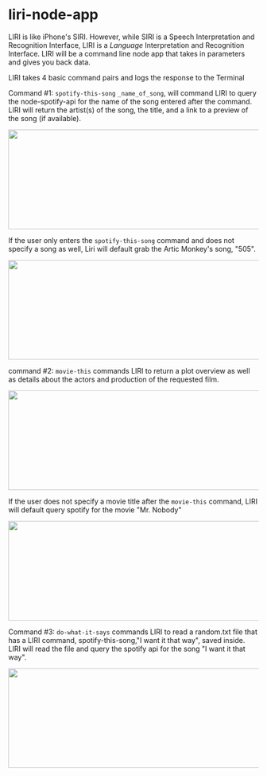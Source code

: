 # liri-node-app
LIRI is like iPhone's SIRI. However, while SIRI is a Speech Interpretation and Recognition Interface, LIRI is a _Language_ Interpretation and Recognition Interface. LIRI will be a command line node app that takes in parameters and gives you back data.

LIRI takes 4 basic command pairs and logs the response to the Terminal

Command #1: `spotify-this-song` `_name_of_song`, will command LIRI to query the node-spotify-api for the name of the song entered after the command. LIRI will return  the artist(s) of the song, the title, and a link to a preview of the song (if available).

<img src="https://media.giphy.com/media/vwQz6tQnjMwSSOdp7x/giphy.gif" width="600" height="200">


If the user only enters the `spotify-this-song` command and does not specify a song as well, Liri will default grab the Artic Monkey's song, "505".

<img src="https://media.giphy.com/media/1zjOYpTJON5b8sAigd/giphy.gif" width="600" height="200">




command #2:  `movie-this` commands LIRI to return a plot overview as well as details about the actors and production of the requested film. 

<img src="https://media.giphy.com/media/kG8biFz9xx0yluJXOd/giphy.gif" width="600" height="200">

If the user does not specify a movie title after the `movie-this` command, LIRI will default query spotify for the movie "Mr. Nobody"

<img src="https://media.giphy.com/media/4WEKQ60xIdXg4QTBDx/giphy.gif" width="600" height="200">


Command #3: `do-what-it-says` commands LIRI to read a random.txt file that has a LIRI command, spotify-this-song,"I want it that way", saved inside. LIRI will read the file and query the spotify api for the song "I want it that way".

<img src="https://media.giphy.com/media/7SQzMooY3QxDUaIFRq/giphy.gif" width="600" height="200">

